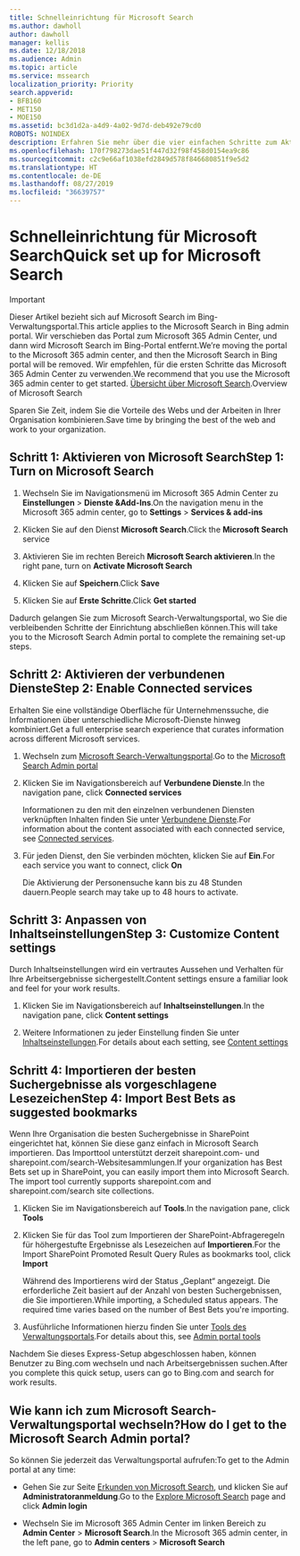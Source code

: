 ```yaml
---
title: Schnelleinrichtung für Microsoft Search
ms.author: dawholl
author: dawholl
manager: kellis
ms.date: 12/18/2018
ms.audience: Admin
ms.topic: article
ms.service: mssearch
localization_priority: Priority
search.appverid:
- BFB160
- MET150
- MOE150
ms.assetid: bc3d1d2a-a4d9-4a02-9d7d-deb492e79cd0
ROBOTS: NOINDEX
description: Erfahren Sie mehr über die vier einfachen Schritte zum Aktivieren und Verwenden von Microsoft Search.
ms.openlocfilehash: 170f798273dae51f447d32f98f458d0154ea9c86
ms.sourcegitcommit: c2c9e66af1038efd2849d578f846680851f9e5d2
ms.translationtype: HT
ms.contentlocale: de-DE
ms.lasthandoff: 08/27/2019
ms.locfileid: "36639757"
---
```

# <a name="quick-set-up-for-microsoft-search"></a><span data-ttu-id="040b7-103">Schnelleinrichtung für Microsoft Search</span><span class="sxs-lookup"><span data-stu-id="040b7-103">Quick set up for Microsoft Search</span></span>

> [!IMPORTANT]
> <span data-ttu-id="040b7-104">Dieser Artikel bezieht sich auf Microsoft Search im Bing-Verwaltungsportal.</span><span class="sxs-lookup"><span data-stu-id="040b7-104">This article applies to the Microsoft Search in Bing admin portal.</span></span> <span data-ttu-id="040b7-105">Wir verschieben das Portal zum Microsoft 365 Admin Center, und dann wird Microsoft Search im Bing-Portal entfernt.</span><span class="sxs-lookup"><span data-stu-id="040b7-105">We’re moving the portal to the Microsoft 365 admin center, and then the Microsoft Search in Bing portal will be removed.</span></span> <span data-ttu-id="040b7-106">Wir empfehlen, für die ersten Schritte das Microsoft 365 Admin Center zu verwenden.</span><span class="sxs-lookup"><span data-stu-id="040b7-106">We recommend that you use the Microsoft 365 admin center to get started.</span></span> <span data-ttu-id="040b7-107">[Übersicht über Microsoft Search](overview-microsoft-search.md).</span><span class="sxs-lookup"><span data-stu-id="040b7-107">Overview of Microsoft Search</span></span>
    
<span data-ttu-id="040b7-108">Sparen Sie Zeit, indem Sie die Vorteile des Webs und der Arbeiten in Ihrer Organisation kombinieren.</span><span class="sxs-lookup"><span data-stu-id="040b7-108">Save time by bringing the best of the web and work to your organization.</span></span>
  
## <a name="step-1-turn-on-microsoft-search"></a><span data-ttu-id="040b7-109">Schritt 1: Aktivieren von Microsoft Search</span><span class="sxs-lookup"><span data-stu-id="040b7-109">Step 1: Turn on Microsoft Search</span></span>

1. <span data-ttu-id="040b7-110">Wechseln Sie im Navigationsmenü im Microsoft 365 Admin Center zu **Einstellungen** \> **Dienste &amp;Add-Ins**.</span><span class="sxs-lookup"><span data-stu-id="040b7-110">On the navigation menu in the Microsoft 365 admin center, go to **Settings** \> **Services &amp; add-ins**</span></span>
    
2. <span data-ttu-id="040b7-111">Klicken Sie auf den Dienst **Microsoft Search**.</span><span class="sxs-lookup"><span data-stu-id="040b7-111">Click the **Microsoft Search** service</span></span> 
    
3. <span data-ttu-id="040b7-112">Aktivieren Sie im rechten Bereich **Microsoft Search aktivieren**.</span><span class="sxs-lookup"><span data-stu-id="040b7-112">In the right pane, turn on **Activate Microsoft Search**</span></span>
    
4. <span data-ttu-id="040b7-113">Klicken Sie auf **Speichern**.</span><span class="sxs-lookup"><span data-stu-id="040b7-113">Click **Save**</span></span>
    
5. <span data-ttu-id="040b7-114">Klicken Sie auf **Erste Schritte**.</span><span class="sxs-lookup"><span data-stu-id="040b7-114">Click **Get started**</span></span>
  
<span data-ttu-id="040b7-115">Dadurch gelangen Sie zum Microsoft Search-Verwaltungsportal, wo Sie die verbleibenden Schritte der Einrichtung abschließen können.</span><span class="sxs-lookup"><span data-stu-id="040b7-115">This will take you to the Microsoft Search Admin portal to complete the remaining set-up steps.</span></span>
    
## <a name="step-2-enable-connected-services"></a><span data-ttu-id="040b7-116">Schritt 2: Aktivieren der verbundenen Dienste</span><span class="sxs-lookup"><span data-stu-id="040b7-116">Step 2: Enable Connected services</span></span>

<span data-ttu-id="040b7-117">Erhalten Sie eine vollständige Oberfläche für Unternehmenssuche, die Informationen über unterschiedliche Microsoft-Dienste hinweg kombiniert.</span><span class="sxs-lookup"><span data-stu-id="040b7-117">Get a full enterprise search experience that curates information across different Microsoft services.</span></span>
  
1. <span data-ttu-id="040b7-118">Wechseln zum [Microsoft Search-Verwaltungsportal](https://www.bingforbusiness.com/admin).</span><span class="sxs-lookup"><span data-stu-id="040b7-118">Go to the [Microsoft Search Admin portal](https://www.bingforbusiness.com/admin)</span></span>
    
2. <span data-ttu-id="040b7-119">Klicken Sie im Navigationsbereich auf **Verbundene Dienste**.</span><span class="sxs-lookup"><span data-stu-id="040b7-119">In the navigation pane, click **Connected services**</span></span>
    
    <span data-ttu-id="040b7-120">Informationen zu den mit den einzelnen verbundenen Diensten verknüpften Inhalten finden Sie unter [Verbundene Dienste](connected-services.md).</span><span class="sxs-lookup"><span data-stu-id="040b7-120">For information about the content associated with each connected service, see [Connected services](connected-services.md).</span></span>
    
3. <span data-ttu-id="040b7-121">Für jeden Dienst, den Sie verbinden möchten, klicken Sie auf **Ein**.</span><span class="sxs-lookup"><span data-stu-id="040b7-121">For each service you want to connect, click **On**</span></span>
    
    <span data-ttu-id="040b7-122">Die Aktivierung der Personensuche kann bis zu 48 Stunden dauern.</span><span class="sxs-lookup"><span data-stu-id="040b7-122">People search may take up to 48 hours to activate.</span></span>
    
## <a name="step-3-customize-content-settings"></a><span data-ttu-id="040b7-123">Schritt 3: Anpassen von Inhaltseinstellungen</span><span class="sxs-lookup"><span data-stu-id="040b7-123">Step 3: Customize Content settings</span></span>

<span data-ttu-id="040b7-124">Durch Inhaltseinstellungen wird ein vertrautes Aussehen und Verhalten für Ihre Arbeitsergebnisse sichergestellt.</span><span class="sxs-lookup"><span data-stu-id="040b7-124">Content settings ensure a familiar look and feel for your work results.</span></span> 
  
1. <span data-ttu-id="040b7-125">Klicken Sie im Navigationsbereich auf **Inhaltseinstellungen**.</span><span class="sxs-lookup"><span data-stu-id="040b7-125">In the navigation pane, click **Content settings**</span></span>
    
2. <span data-ttu-id="040b7-126">Weitere Informationen zu jeder Einstellung finden Sie unter [Inhaltseinstellungen](content-settings.md).</span><span class="sxs-lookup"><span data-stu-id="040b7-126">For details about each setting, see [Content settings](content-settings.md)</span></span>
    
## <a name="step-4-import-best-bets-as-suggested-bookmarks"></a><span data-ttu-id="040b7-127">Schritt 4: Importieren der besten Suchergebnisse als vorgeschlagene Lesezeichen</span><span class="sxs-lookup"><span data-stu-id="040b7-127">Step 4: Import Best Bets as suggested bookmarks</span></span>

<span data-ttu-id="040b7-p102">Wenn Ihre Organisation die besten Suchergebnisse in SharePoint eingerichtet hat, können Sie diese ganz einfach in Microsoft Search importieren. Das Importtool unterstützt derzeit sharepoint.com- und sharepoint.com/search-Websitesammlungen.</span><span class="sxs-lookup"><span data-stu-id="040b7-p102">If your organization has Best Bets set up in SharePoint, you can easily import them into Microsoft Search. The import tool currently supports sharepoint.com and sharepoint.com/search site collections.</span></span> 
  
1. <span data-ttu-id="040b7-130">Klicken Sie im Navigationsbereich auf **Tools**.</span><span class="sxs-lookup"><span data-stu-id="040b7-130">In the navigation pane, click **Tools**</span></span>
    
2. <span data-ttu-id="040b7-131">Klicken Sie für das Tool zum Importieren der SharePoint-Abfrageregeln für höhergestufte Ergebnisse als Lesezeichen auf **Importieren**.</span><span class="sxs-lookup"><span data-stu-id="040b7-131">For the Import SharePoint Promoted Result Query Rules as bookmarks tool, click **Import**</span></span>
    
    <span data-ttu-id="040b7-p103">Während des Importierens wird der Status „Geplant“ angezeigt. Die erforderliche Zeit basiert auf der Anzahl von besten Suchergebnissen, die Sie importieren.</span><span class="sxs-lookup"><span data-stu-id="040b7-p103">While importing, a Scheduled status appears. The required time varies based on the number of Best Bets you're importing.</span></span>
    
3. <span data-ttu-id="040b7-134">Ausführliche Informationen hierzu finden Sie unter [Tools des Verwaltungsportals](admin-portal-tools.md).</span><span class="sxs-lookup"><span data-stu-id="040b7-134">For details about this, see [Admin portal tools](admin-portal-tools.md)</span></span>
    
<span data-ttu-id="040b7-135">Nachdem Sie dieses Express-Setup abgeschlossen haben, können Benutzer zu Bing.com wechseln und nach Arbeitsergebnissen suchen.</span><span class="sxs-lookup"><span data-stu-id="040b7-135">After you complete this quick setup, users can go to Bing.com and search for work results.</span></span> 
  
## <a name="how-do-i-get-to-the-microsoft-search-admin-portal"></a><span data-ttu-id="040b7-136">Wie kann ich zum Microsoft Search-Verwaltungsportal wechseln?</span><span class="sxs-lookup"><span data-stu-id="040b7-136">How do I get to the Microsoft Search Admin portal?</span></span>

<span data-ttu-id="040b7-137">So können Sie jederzeit das Verwaltungsportal aufrufen:</span><span class="sxs-lookup"><span data-stu-id="040b7-137">To get to the Admin portal at any time:</span></span>
  
- <span data-ttu-id="040b7-138">Gehen Sie zur Seite [Erkunden von Microsoft Search](https://www.bing.com/business/explore), und klicken Sie auf **Administratoranmeldung**.</span><span class="sxs-lookup"><span data-stu-id="040b7-138">Go to the [Explore Microsoft Search](https://www.bing.com/business/explore) page and click **Admin login**</span></span>
    
- <span data-ttu-id="040b7-139">Wechseln Sie im Microsoft 365 Admin Center im linken Bereich zu **Admin Center** \> **Microsoft Search**.</span><span class="sxs-lookup"><span data-stu-id="040b7-139">In the Microsoft 365 admin center, in the left pane, go to **Admin centers** \> **Microsoft Search**</span></span>

  

